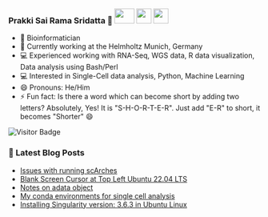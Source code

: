 ### Prakki Sai Rama Sridatta 👋 [<img src="https://img.shields.io/badge/-blue?style=flat-square&logo=Linkedin&logoColor=white&link=https://www.linkedin.com/in/prakki-sai-rama-sridatta-data" width="40" height="30">](https://www.linkedin.com/in/prakki-sai-rama-sridatta-data/) [<img src="https://upload.wikimedia.org/wikipedia/commons/thumb/6/6f/Logo_of_Twitter.svg/1920px-Logo_of_Twitter.svg.png" width="30" height="30">](https://twitter.com/Prakki_Rama) [<img src="https://www.blogger.com/img/logo_blogger_40px.png" width="30" height="30">](https://asearchforsolutions.blogspot.com/)


- 🔭 Bioinformatician
- 🌱 Currently working at the Helmholtz Munich, Germany
- 💻 Experienced working with RNA-Seq, WGS data, R data visualization, Data analysis using Bash/Perl
- 💻 Interested in Single-Cell data analysis, Python, Machine Learning
- 😄 Pronouns: He/Him
- ⚡ Fun fact: Is there a word which can become short by adding two letters? Absolutely, Yes! It is "S-H-O-R-T-E-R". Just add "E-R" to short, it becomes "Shorter" 😄

![Visitor Badge](https://visitor-badge.laobi.icu/badge?page_id=ramadatta.ramdatta)


### 📕 Latest Blog Posts
<!-- BLOG-POST-LIST:START -->
- [Issues with running scArches](https://asearchforsolutions.blogspot.com/2023/10/issues-with-running-scarches.html)
- [Blank Screen Cursor at Top Left Ubuntu 22.04 LTS](https://asearchforsolutions.blogspot.com/2023/10/blank-screen-cursor-at-top-left-ubuntu.html)
- [Notes on adata object](https://asearchforsolutions.blogspot.com/2023/09/notes-on-adata-object.html)
- [My conda environments for single cell analysis](https://asearchforsolutions.blogspot.com/2023/08/my-conda-environment-for-single-cell.html)
- [Installing Singularity version: 3.6.3 in Ubuntu Linux](https://asearchforsolutions.blogspot.com/2023/08/installing-singularity-version-363-in.html)
<!-- BLOG-POST-LIST:END -->
